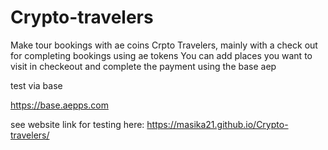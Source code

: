 # Crypto-travelers
Make tour bookings with ae coins
Crpto Travelers, mainly with a check out for completing bookings using ae tokens You can add places you want to visit in checkeout and complete the payment using the base aep

test via base

https://base.aepps.com

see website link for testing here: https://masika21.github.io/Crypto-travelers/
